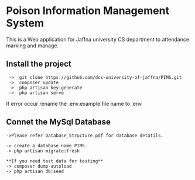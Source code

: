 <h1> Poison Information Management System </h1>

<p> This is a Web application for Jaffna university CS department to attendance marking and manage.



<h2> Install the project </h2>
                       
     ->  git clone https://github.com/dcs-university-of-jaffna/PIMS.git
     ->  composer update
     ->  php artisan key:generate 
     ->  php artisan serve
     
  If error occur rename  the .env.example file name to .env 



<h2> Connet the MySql Database</h2>
    
    ->Please refer Database_Structure.pdf for database detatils.

    -> create a database name PIMS
    -> php artisan migrate:fresh

    **If you need test data for testing**
    -> composer dump-autoload
    -> php artisan db:seed
     
